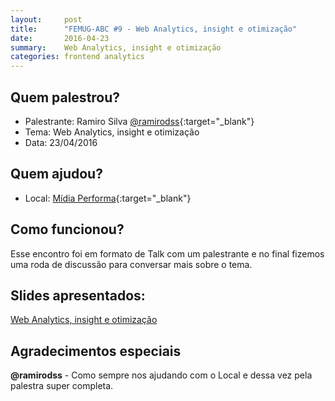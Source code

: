 ```yaml
---
layout:     post
title:      "FEMUG-ABC #9 - Web Analytics, insight e otimização"
date:       2016-04-23
summary:    Web Analytics, insight e otimização
categories: frontend analytics
---
```


## Quem palestrou?
* Palestrante: Ramiro Silva [@ramirodss](https://twitter.com/ramirodss){:target="_blank"}
* Tema: Web Analytics, insight e otimização
* Data: 23/04/2016

## Quem ajudou?
* Local: [Mídia Performa](http://www.midiaperforma.com.br/){:target="_blank"}

## Como funcionou?

Esse encontro foi em formato de Talk com um palestrante e no final fizemos uma roda de discussão para conversar mais sobre o tema.

## Slides apresentados:

[Web Analytics, insight e otimização](https://sway.com/HdsiKmqYRY0tNpGG)

## Agradecimentos especiais

**@ramirodss**  - Como sempre nos ajudando com o Local e dessa vez pela palestra super completa.